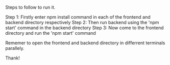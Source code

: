 Steps  to follow  to  run  it.


Step 1: Firstly  enter npm install command in each  of the frontend and backend  directory respectively
Step 2: Then run backend  using the  'npm  start'  command in the  backend  directory
Step 3: Now  come  to the  frontend  directory and  run the  'npm start' command

Rememer to  open  the frontend  and  backend  directory in differrent  terminals parallely.

Thank!
